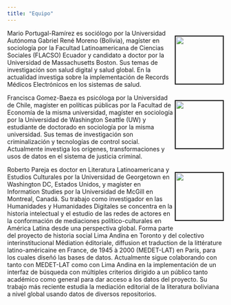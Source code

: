 ```yaml
---
title: "Equipo"
---
```


<div>
<div style="clear: right;">
    <p style="float: right;"><img src="\assets\mario-foto-perfil.jpg" height="110px" width="110px" border="2px"></p>
    <p>Mario Portugal-Ramírez es sociólogo por la Universidad Autónoma Gabriel René Moreno (Bolivia), magíster en sociología por la Facultad Latinoamericana de Ciencias Sociales (FLACSO) Ecuador y candidato a doctor por la Universidad de Massachusetts Boston. Sus temas de investigación son salud digital y salud global. En la actualidad investiga sobre la implementación de Records Médicos Electrónicos en los sistemas de salud.</p>
</div>
<div style="clear: right;">
    <p style="float: right;"><img src="\assets\francisca-foto-perfil.png" height="110px" width="110px" border="2px"></p>
    <p>Francisca Gomez-Baeza es psicóloga por la Universidad de Chile, magíster en políticas públicas por la Facultad de Economía de la misma universidad, magíster en sociología por la Universidad de Washington Seattle (UW) y estudiante de doctorado en sociología por la misma universidad. Sus temas de investigación son criminalización y tecnologías de control social. Actualmente investiga los orígenes, transformaciones y usos de datos en el sistema de justicia criminal.</p>
</div>
<div style="clear: right;">
    <p style="float: right;"><img src="\assets\roberto-foto-perfil.jpg" height="110px" width="110px" border="2px"></p>
    <p>Roberto Pareja es doctor en Literatura Latinoamericana y Estudios Culturales por la Universidad de Georgetown en Washington DC, Estados Unidos, y magíster en Information Studies por la Universidad de McGill en Montreal, Canadá. Su trabajo como investigador en las Humanidades y Humanidades Digitales se concentra en la historia intelectual y el estudio de las redes de actores en la conformación de mediaciones político-culturales en América Latina desde una perspectiva global. Forma parte del proyecto de historia social Lima Andina en Toronto y del colectivo interinstitucional Médiation éditoriale, diffusion et traduction de la littérature latino-américaine en France, de 1945 à 2000 (MEDET-LAT) en París, para los cuales diseñó las bases de datos. Actualmente sigue colaborando con tanto con MEDET-LAT como con Lima Andina en la implementación de un interfaz de búsqueda con múltiples criterios dirigido a un público tanto académico como general para dar acceso a los datos del proyecto. Su trabajo más reciente estudia la mediación editorial de la literatura boliviana a nivel global usando datos de diversos repositorios.</p>
</div>